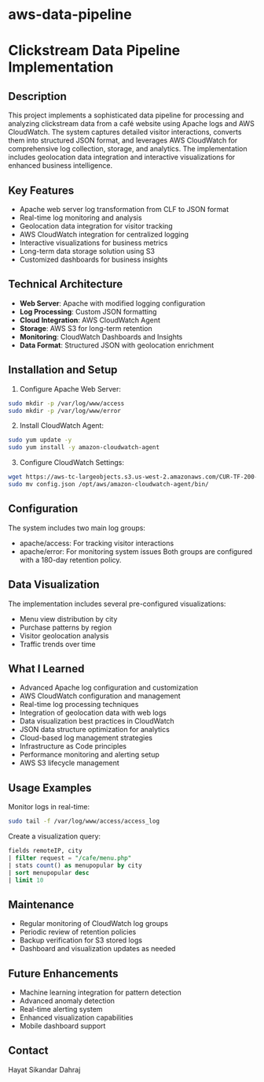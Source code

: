 # aws-data-pipeline

# Clickstream Data Pipeline Implementation

## Description
This project implements a sophisticated data pipeline for processing and analyzing clickstream data from a café website using Apache logs and AWS CloudWatch. The system captures detailed visitor interactions, converts them into structured JSON format, and leverages AWS CloudWatch for comprehensive log collection, storage, and analytics. The implementation includes geolocation data integration and interactive visualizations for enhanced business intelligence.

## Key Features
- Apache web server log transformation from CLF to JSON format
- Real-time log monitoring and analysis
- Geolocation data integration for visitor tracking
- AWS CloudWatch integration for centralized logging
- Interactive visualizations for business metrics
- Long-term data storage solution using S3
- Customized dashboards for business insights

## Technical Architecture
- **Web Server**: Apache with modified logging configuration
- **Log Processing**: Custom JSON formatting
- **Cloud Integration**: AWS CloudWatch Agent
- **Storage**: AWS S3 for long-term retention
- **Monitoring**: CloudWatch Dashboards and Insights
- **Data Format**: Structured JSON with geolocation enrichment

## Installation and Setup
1. Configure Apache Web Server:
```bash
sudo mkdir -p /var/log/www/access
sudo mkdir -p /var/log/www/error
```

2. Install CloudWatch Agent:
```bash
sudo yum update -y
sudo yum install -y amazon-cloudwatch-agent
```

3. Configure CloudWatch Settings:
```bash
wget https://aws-tc-largeobjects.s3.us-west-2.amazonaws.com/CUR-TF-200-
sudo mv config.json /opt/aws/amazon-cloudwatch-agent/bin/
```

## Configuration
The system includes two main log groups:
- apache/access: For tracking visitor interactions
- apache/error: For monitoring system issues
Both groups are configured with a 180-day retention policy.

## Data Visualization
The implementation includes several pre-configured visualizations:
- Menu view distribution by city
- Purchase patterns by region
- Visitor geolocation analysis
- Traffic trends over time

## What I Learned
- Advanced Apache log configuration and customization
- AWS CloudWatch configuration and management
- Real-time log processing techniques
- Integration of geolocation data with web logs
- Data visualization best practices in CloudWatch
- JSON data structure optimization for analytics
- Cloud-based log management strategies
- Infrastructure as Code principles
- Performance monitoring and alerting setup
- AWS S3 lifecycle management

## Usage Examples
Monitor logs in real-time:
```bash
sudo tail -f /var/log/www/access/access_log
```

Create a visualization query:
```sql
fields remoteIP, city
| filter request = "/cafe/menu.php"
| stats count() as menupopular by city
| sort menupopular desc
| limit 10
```

## Maintenance
- Regular monitoring of CloudWatch log groups
- Periodic review of retention policies
- Backup verification for S3 stored logs
- Dashboard and visualization updates as needed

## Future Enhancements
- Machine learning integration for pattern detection
- Advanced anomaly detection
- Real-time alerting system
- Enhanced visualization capabilities
- Mobile dashboard support



## Contact
Hayat Sikandar Dahraj
